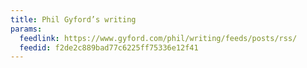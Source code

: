 ```yaml
---
title: Phil Gyford’s writing
params:
  feedlink: https://www.gyford.com/phil/writing/feeds/posts/rss/
  feedid: f2de2c889bad77c6225ff75336e12f41
---
```

